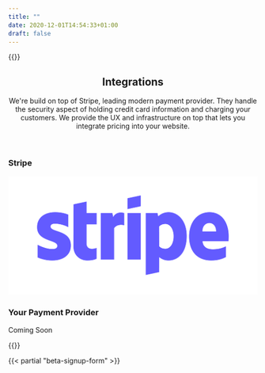 ```yaml
---
title: ""
date: 2020-12-01T14:54:33+01:00
draft: false
---
```


{{<rawhtml>}}
<section>
            <header>
                <h2>Integrations</h2>
                <p>We're build on top of Stripe, leading modern payment provider. They handle the security aspect of holding credit card information and charging your customers. We provide the UX and infrastructure on top that lets you integrate pricing into your website. </p>
            </header>
            <aside>
                <h3>Stripe</h3>
                <p><img src="./images/stripe-blurple_lg.png" alt="Stripe logo"></p>
            </aside>
            <aside>
                <h3>Your Payment Provider</h3>
                <p>Coming Soon</p>
            </aside>
        </section>
{{</rawhtml>}}


{{< partial "beta-signup-form" >}}